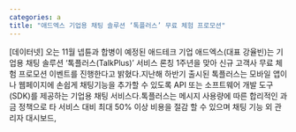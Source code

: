 ```yaml
---
categories: a
title: "애드엑스 기업용 채팅 솔루션 ‘톡플러스’ 무료 체험 프로모션"
---
```

[데이터넷] 오는 11월 넵튠과 합병이 예정된 애드테크 기업 애드엑스(대표 강율빈)는 기업용 채팅 솔루션 ‘톡플러스(TalkPlus)’ 서비스 론칭 1주년을 맞아 신규 고객사 무료 체험 프로모션 이벤트를 진행한다고 밝혔다.지난해 하반기 출시된 톡플러스는 모바일 앱이나 웹페이지에 손쉽게 채팅기능을 추가할 수 있도록 API 또는 소프트웨어 개발 도구(SDK)를 제공하는 기업용 채팅 서비스다.톡플러스는 메시지 사용량에 따른 합리적인 과금 정책으로 타 서비스 대비 최대 50% 이상 비용을 절감 할 수 있으며 채팅 기능 외 관리자 대시보드,